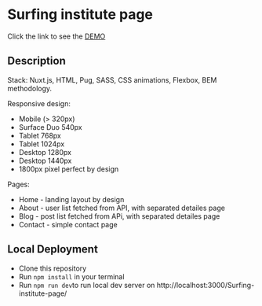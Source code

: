# Surfing institute page
Click the link to see the [DEMO](https://lizakrasn.github.io/Surfing-institute-page/)

## Description
Stack: Nuxt.js, HTML, Pug, SASS, CSS animations, Flexbox, BEM methodology.

Responsive design:
  - Mobile (> 320px)
  - Surface Duo 540px
  - Tablet 768px
  - Tablet 1024px
  - Desktop 1280px
  - Desktop 1440px
  - 1800px pixel perfect by design
  
Pages:
 - Home - landing layout by design
 - About - user list fetched from API, with separated detailes page 
 - Blog - post list fetched from APi, with separated detailes page
 - Contact - simple contact page
 
 
## Local Deployment  
* Сlone this repository
* Run `npm install` in your terminal
* Run `npm run dev`to run local dev server on http://localhost:3000/Surfing-institute-page/
